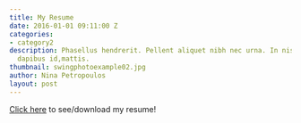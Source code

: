 ```yaml
---
title: My Resume
date: 2016-01-01 09:11:00 Z
categories:
- category2
description: Phasellus hendrerit. Pellent aliquet nibh nec urna. In nis aliquet vel,
  dapibus id,mattis.
thumbnail: swingphotoexample02.jpg
author: Nina Petropoulos
layout: post
---
```


[Click here](https://terranceleeg-designstld.siteleaf.net//resume.html) to see/download my resume!
